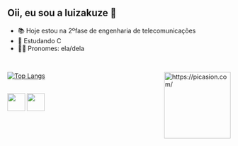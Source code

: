 ## Oii, eu sou a luizakuze 🦋
- 📚 Hoje estou na 2ºfase de engenharia de telecomunicações
- 🌱 Estudando C
- 👩🏻 Pronomes: ela/dela

<br>

[![Top Langs](https://github-readme-stats.vercel.app/api/top-langs/?username=luizakuze&layout=compact)](https://github.com/anuraghazra/github-readme-stats)
<a href="https://picasion.com/"><img align="right" src="https://i.picasion.com/pic92/96f2307422eeb09cb55dd2158c457525.gif" width="150" height="150" border="0" alt="https://picasion.com/" /></a>

<div style="display: inline_block"><br>
  <img align="center" height="40" width"50" src="https://cdn.jsdelivr.net/gh/devicons/devicon/icons/python/python-original.svg" />
  <img align="center" height="40" width"50" img src="https://cdn.jsdelivr.net/gh/devicons/devicon/icons/c/c-original.svg" />
  
 </div>

